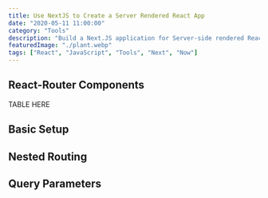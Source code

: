 ```yaml
---
title: Use NextJS to Create a Server Rendered React App
date: "2020-05-11 11:00:00"
category: "Tools"
description: "Build a Next.JS application for Server-side rendered React pages. Deploy to the Now cloud platform by Zeit. "
featuredImage: "./plant.webp"
tags: ["React", "JavaScript", "Tools", "Next", "Now"]
---
```



## React-Router Components

TABLE HERE

## Basic Setup

## Nested Routing

## Query Parameters

